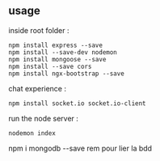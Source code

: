 ## usage

inside root folder :
```
npm install express --save
npm install --save-dev nodemon
npm install mongoose --save
npm install --save cors
npm install ngx-bootstrap --save
```

chat experience :
```
npm install socket.io socket.io-client
```

run the node server :

```
nodemon index
```
npm i mongodb --save
rem pour lier la bdd